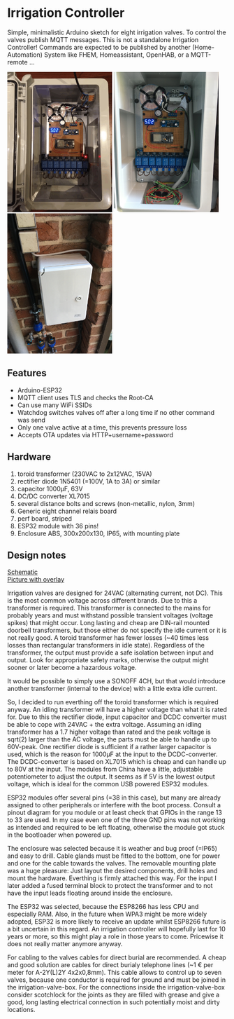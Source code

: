 # Irrigation Controller
Simple, minimalistic Arduino sketch for eight irrigation valves. To control the valves publish MQTT messages. This is not a standalone Irrigation Controller! Commands are expected to be published by another (Home-Automation) System like FHEM, Homeassistant, OpenHAB, or a MQTT-remote ...

<img src="pictures/IMG_1156.GIF" width="240">
<img src="pictures/IMG_2008.JPG" width="240">
<img src="pictures/IMG_2010.JPG" width="240">

Features
--------
 * Arduino-ESP32
 * MQTT client uses TLS and checks the Root-CA
 * Can use many WiFi SSIDs
 * Watchdog switches valves off after a long time if no other command was send
 * Only one valve active at a time, this prevents pressure loss
 * Accepts OTA updates via HTTP+username+password
 
Hardware
--------
  1. toroid transformer (230VAC to 2x12VAC, 15VA)
  2. rectifier diode 1N5401 (=100V, 1A to 3A) or similar
  3. capacitor 1000µF, 63V
  4. DC/DC converter XL7015
  5. several distance bolts and screws (non-metallic, nylon, 3mm)
  6. Generic eight channel relais board
  7. perf board, striped
  8. ESP32 module with 36 pins!
  9. Enclosure ABS, 300x200x130, IP65, with mounting plate
  
  Design notes
  ----------------
  [Schematic](https://github.com/Torxgewinde/Irrigation_Controller/raw/master/pictures/Irrigation_schem.jpg)  
  [Picture with overlay](https://github.com/Torxgewinde/Irrigation_Controller/raw/master/pictures/Superimposed.jpg) 
    
  Irrigation valves are designed for 24VAC (alternating current, not DC). This is the most common voltage across different brands. Due to this a transformer is required. This transformer is connected to the mains for probably years and must withstand possible transient voltages (voltage spikes) that might occur. Long lasting and cheap are DIN-rail mounted doorbell transformers, but those either do not specify the idle current or it is not really good. A toroid transformer has fewer losses (~40 times less losses than rectangular transformers in idle state). Regardless of the transformer, the output must provide a safe isolation between input and output. Look for appropriate safety marks, otherwise the output might sooner or later become a hazardous voltage.

It would be possible to simply use a SONOFF 4CH, but that would introduce another transformer (internal to the device) with a little extra idle current.

So, I decided to run everthing off the toroid transformer which is required anyway. An idling transformer will have a higher voltage than what it is rated for. Due to this the rectifier diode, input capacitor and DCDC converter must be able to cope with 24VAC + the extra voltage. Assuming an idling transformer has a 1.7 higher voltage than rated and the peak voltage is sqrt(2) larger than the AC voltage, the parts must be able to handle up to 60V-peak. One rectifier diode is sufficient if a rather larger capacitor is used, which is the reason for 1000µF at the input to the DCDC-converter. The DCDC-converter is based on XL7015 which is cheap and can handle up to 80V at the input. The modules from China have a little, adjustable potentiometer to adjust the output. It seems as if 5V is the lowest output voltage, which is ideal for the common USB powered ESP32 modules.

ESP32 modules offer several pins (=38 in this case), but many are already assigned to other peripherals or interfere with the boot process. Consult a pinout diagram for you module or at least check that GPIOs in the range 13 to 33 are used. In my case even one of the three GND pins was not working as intended and required to be left floating, otherwise the module got stuck in the bootloader when powered up.

The enclosure was selected because it is weather and bug proof (=IP65) and easy to drill. Cable glands must be fitted to the bottom, one for power and one for the cable towards the valves. The removable mounting plate was a huge pleasure: Just layout the desired components, drill holes and mount the hardware. Everthing is firmly attached this way. For the input I later added a fused terminal block to protect the transformer and to not have the input leads floating around inside the enclosure.

The ESP32 was selected, because the ESP8266 has less CPU and especially RAM. Also, in the future when WPA3 might be more widely adopted, ESP32 is more likely to receive an update whilst ESP8266 future is a bit uncertain in this regard. An irrigation controller will hopefully last for 10 years or more, so this might play a role in those years to come. Pricewise it does not really matter anymore anyway.

For cabling to the valves cables for direct burial are recommended. A cheap and good solution are cables for direct burialy telephone lines (~1 € per meter for A-2Y(L)2Y 4x2x0,8mm). This cable allows to control up to seven valves, because one conductor is required for ground and must be joined in the irrigation-valve-box. For the connections inside the irrigation-valve-box consider scotchlock for the joints as they are filled with grease and give a good, long lasting electrical connection in such potentially moist and dirty locations.
